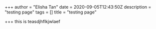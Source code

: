 +++
author = "Elisha Tan"
date = 2020-09-05T12:43:50Z
description = "testing page"
tags = []
title = "testing page"

+++
this is teasdjhflkjwlaef